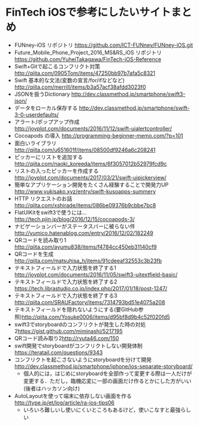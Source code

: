 # FinTech iOSで参考にしたいサイトまとめ
- FUNney-iOS リポジトリ <https://github.com/ICT-FUNney/FUNney-iOS.git>
- Future_Mobile_Phone_Project_2016_MS&RS_iOS リポジトリ <https://github.com/YuheiTakagawa/FinTech-iOS-Reference>
- Swift+Gitで起こるコンフリクト対策 <http://qiita.com/0905Tom/items/47250bb97b7afa5c8321>
- Swift 基本的な文法(変数の宣言/for/ifなどなど) <http://qiita.com/merrill/items/b3a57acf38afdd3023f0>
- JSONを扱うDictionary <http://dev.classmethod.jp/smartphone/swift3-json/>
- データをローカル保存する <http://dev.classmethod.jp/smartphone/swift-3-0-userdefaults/>
- アラート/ポップアップ作成 <http://joyplot.com/documents/2016/11/12/swift-uialertcontroller/>
- Cocoapods の導入 <http://programming-beginner-memo.com/?p=101>
- 面白いライブラリ <http://qiita.com/u651601f/items/08500df9246a6c208241>
- ピッカーにリストを追加する <http://qiita.com/naoki_koreeda/items/6f3057012b52979fcd9c>
- リストの入ったピッカーを作成する <http://joyplot.com/documents/2017/03/21/swift-uipickerview/>
- 簡単なアプリケーション開発をたくさん経験することで開発力UP <http://www.yukisako.xyz/entry/swift-kusoapps-summery>
- HTTP リクエストのお話 <http://qiita.com/xshirade/items/086be09376b9cbbe7bc8>
- FlatUIKitをswift3で使うには… <http://tech.pjin.jp/blog/2016/12/15/cocoapods-3/>
- ナビゲーションバーがステータスバーに被らない件 <http://yumico.hatenablog.com/entry/2016/12/02/182249>
- QRコードを読み取り1 <http://qiita.com/ayumu838/items/f4784cc450eb31140cf9>
- QRコードを生成 <http://qiita.com/matsuhisa_h/items/91cdeeaf32553c3b23fb>
- テキストフィールドで入力状態を終了する1 <http://joyplot.com/documents/2016/11/05/swift3-uitextfield-basic/>
- テキストフィールドで入力状態を終了する2 <https://tech.librastudio.co.jp/index.php/2017/01/18/post-1247/>
- テキストフィールドで入力状態を終了する3 <http://qiita.com/SRAUFactory/items/7314793bd51e4075a208>
- テキストフィールドを隠れないようにする(要GitHub参照)<http://qiita.com/Yosuke0006/items/d95bf8d9b4c52f020fd5>
- swift3でstoryboardのコンフリクトが発生した時の対処2<https://gist.github.com/miminashi/5217195>
- QRコード読み取り2<http://ryuta46.com/150>
- swift開発でstoryboardがコンフリクトしない開発体制<https://teratail.com/questions/9343>
- コンフリクトを起こさないようにstoryboardを分けて開発<http://dev.classmethod.jp/smartphone/iphone/ios-separate-storyboard/>
	- 個人的には，はじめにstoryboardを全部作って変更する際は一人だけが変更する．ただし，臨機応変に一部の画面だけ作るとかにした方がいい(後者はハッカソン向け)
- AutoLayoutを使って端末に依存しない画面を作る<http://type.jp/et/log/article/ra-ios-tips06>
	- いろいろ難しいし使いにくいところもあるけど，使いこなすと最強らしい
